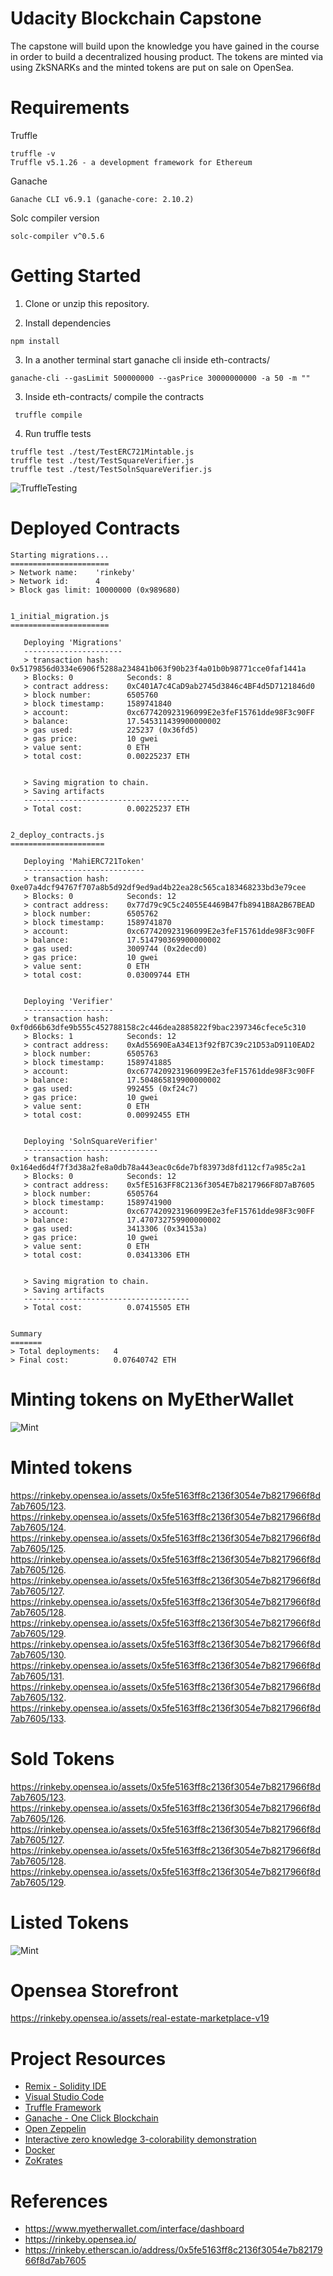 # Udacity Blockchain Capstone

The capstone will build upon the knowledge you have gained in the course in order to build a decentralized housing product. 
The tokens are minted via using ZkSNARKs and the minted tokens are put on sale on OpenSea. 

# Requirements

Truffle
```
truffle -v
Truffle v5.1.26 - a development framework for Ethereum
```
Ganache
```
Ganache CLI v6.9.1 (ganache-core: 2.10.2)
```
Solc compiler version
```
solc-compiler v^0.5.6
```

# Getting Started

1. Clone or unzip this repository.

2. Install dependencies

```
npm install
```

3. In a another terminal start ganache cli inside eth-contracts/
```
ganache-cli --gasLimit 500000000 --gasPrice 30000000000 -a 50 -m ""
```

3. Inside eth-contracts/ compile the contracts
```
 truffle compile  
```

4. Run truffle tests
```
truffle test ./test/TestERC721Mintable.js 
truffle test ./test/TestSquareVerifier.js 
truffle test ./test/TestSolnSquareVerifier.js
```

![TruffleTesting](img/Truffle-Tests.png)


# Deployed Contracts 

```
Starting migrations...
======================
> Network name:    'rinkeby'
> Network id:      4
> Block gas limit: 10000000 (0x989680)


1_initial_migration.js
======================

   Deploying 'Migrations'
   ----------------------
   > transaction hash:    0x5179856d0334e6906f5288a234841b063f90b23f4a01b0b98771cce0faf1441a
   > Blocks: 0            Seconds: 8
   > contract address:    0xC401A7c4CaD9ab2745d3846c4BF4d5D7121846d0
   > block number:        6505760
   > block timestamp:     1589741840
   > account:             0xc677420923196099E2e3feF15761dde98F3c90FF
   > balance:             17.545311439900000002
   > gas used:            225237 (0x36fd5)
   > gas price:           10 gwei
   > value sent:          0 ETH
   > total cost:          0.00225237 ETH


   > Saving migration to chain.
   > Saving artifacts
   -------------------------------------
   > Total cost:          0.00225237 ETH


2_deploy_contracts.js
=====================

   Deploying 'MahiERC721Token'
   ---------------------------
   > transaction hash:    0xe07a4dcf94767f707a8b5d92df9ed9ad4b22ea28c565ca183468233bd3e79cee
   > Blocks: 0            Seconds: 12
   > contract address:    0x77d79c9C5c24055E4469B47fb8941B8A2B67BEAD
   > block number:        6505762
   > block timestamp:     1589741870
   > account:             0xc677420923196099E2e3feF15761dde98F3c90FF
   > balance:             17.514790369900000002
   > gas used:            3009744 (0x2decd0)
   > gas price:           10 gwei
   > value sent:          0 ETH
   > total cost:          0.03009744 ETH


   Deploying 'Verifier'
   --------------------
   > transaction hash:    0xf0d66b63dfe9b555c452788158c2c446dea2885822f9bac2397346cfece5c310
   > Blocks: 1            Seconds: 12
   > contract address:    0xAd55690EaA34E13f92fB7C39c21D53aD9110EAD2
   > block number:        6505763
   > block timestamp:     1589741885
   > account:             0xc677420923196099E2e3feF15761dde98F3c90FF
   > balance:             17.504865819900000002
   > gas used:            992455 (0xf24c7)
   > gas price:           10 gwei
   > value sent:          0 ETH
   > total cost:          0.00992455 ETH


   Deploying 'SolnSquareVerifier'
   ------------------------------
   > transaction hash:    0x164ed6d4f7f3d38a2fe8a0db78a443eac0c6de7bf83973d8fd112cf7a985c2a1
   > Blocks: 0            Seconds: 12
   > contract address:    0x5fE5163FF8C2136f3054E7b8217966F8D7aB7605
   > block number:        6505764
   > block timestamp:     1589741900
   > account:             0xc677420923196099E2e3feF15761dde98F3c90FF
   > balance:             17.470732759900000002
   > gas used:            3413306 (0x34153a)
   > gas price:           10 gwei
   > value sent:          0 ETH
   > total cost:          0.03413306 ETH


   > Saving migration to chain.
   > Saving artifacts
   -------------------------------------
   > Total cost:          0.07415505 ETH


Summary
=======
> Total deployments:   4
> Final cost:          0.07640742 ETH

```

# Minting tokens on MyEtherWallet
![Mint](img/MyEhterWallet-Minting.png)

# Minted tokens
https://rinkeby.opensea.io/assets/0x5fe5163ff8c2136f3054e7b8217966f8d7ab7605/123.  
https://rinkeby.opensea.io/assets/0x5fe5163ff8c2136f3054e7b8217966f8d7ab7605/124.  
https://rinkeby.opensea.io/assets/0x5fe5163ff8c2136f3054e7b8217966f8d7ab7605/125.  
https://rinkeby.opensea.io/assets/0x5fe5163ff8c2136f3054e7b8217966f8d7ab7605/126.  
https://rinkeby.opensea.io/assets/0x5fe5163ff8c2136f3054e7b8217966f8d7ab7605/127.  
https://rinkeby.opensea.io/assets/0x5fe5163ff8c2136f3054e7b8217966f8d7ab7605/128.  
https://rinkeby.opensea.io/assets/0x5fe5163ff8c2136f3054e7b8217966f8d7ab7605/129.  
https://rinkeby.opensea.io/assets/0x5fe5163ff8c2136f3054e7b8217966f8d7ab7605/130.  
https://rinkeby.opensea.io/assets/0x5fe5163ff8c2136f3054e7b8217966f8d7ab7605/131.  
https://rinkeby.opensea.io/assets/0x5fe5163ff8c2136f3054e7b8217966f8d7ab7605/132.  
https://rinkeby.opensea.io/assets/0x5fe5163ff8c2136f3054e7b8217966f8d7ab7605/133.  


# Sold Tokens
https://rinkeby.opensea.io/assets/0x5fe5163ff8c2136f3054e7b8217966f8d7ab7605/123.  
https://rinkeby.opensea.io/assets/0x5fe5163ff8c2136f3054e7b8217966f8d7ab7605/126.  
https://rinkeby.opensea.io/assets/0x5fe5163ff8c2136f3054e7b8217966f8d7ab7605/127.  
https://rinkeby.opensea.io/assets/0x5fe5163ff8c2136f3054e7b8217966f8d7ab7605/128.  
https://rinkeby.opensea.io/assets/0x5fe5163ff8c2136f3054e7b8217966f8d7ab7605/129.  


# Listed Tokens
![Mint](img/UpdatedListingsMetaData.png)

# Opensea Storefront
https://rinkeby.opensea.io/assets/real-estate-marketplace-v19


# Project Resources

* [Remix - Solidity IDE](https://remix.ethereum.org/)
* [Visual Studio Code](https://code.visualstudio.com/)
* [Truffle Framework](https://truffleframework.com/)
* [Ganache - One Click Blockchain](https://truffleframework.com/ganache)
* [Open Zeppelin ](https://openzeppelin.org/)
* [Interactive zero knowledge 3-colorability demonstration](http://web.mit.edu/~ezyang/Public/graph/svg.html)
* [Docker](https://docs.docker.com/install/)
* [ZoKrates](https://github.com/Zokrates/ZoKrates)

# References 
* https://www.myetherwallet.com/interface/dashboard
* https://rinkeby.opensea.io/
* https://rinkeby.etherscan.io/address/0x5fe5163ff8c2136f3054e7b8217966f8d7ab7605